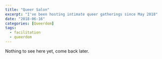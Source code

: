 ```yaml
---
title: "Queer Salon"
excerpt: "I've been hosting intimate queer gatherings since May 2018"
date: "2018-06-16"
categories: [Queerdom]
tags:
  - facilitation
  - queerdom
---
```

Nothing to see here yet, come back later.